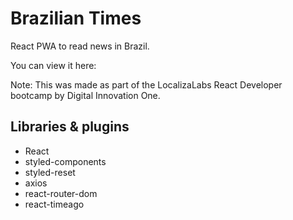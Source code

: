 # Brazilian Times

React PWA to read news in Brazil. 

You can view it here: []()

Note: This was made as part of the LocalizaLabs React Developer bootcamp by Digital Innovation One.

## Libraries & plugins

- React
- styled-components
- styled-reset
- axios
- react-router-dom
- react-timeago